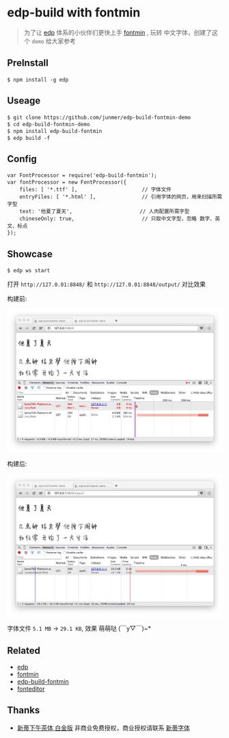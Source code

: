 # edp-build with fontmin

> 为了让 [edp](https://github.com/ecomfe/edp) 体系的小伙伴们更快上手 [fontmin](https://github.com/junmer/fontmin) , 玩转 中文字体，创建了这个 `demo` 给大家参考

## PreInstall

```
$ npm install -g edp
```

## Useage

```
$ git clone https://github.com/junmer/edp-build-fontmin-demo
$ cd edp-build-fontmin-demo
$ npm install edp-build-fontmin
$ edp build -f
```

## Config

```
var FontProcessor = require('edp-build-fontmin');
var fontProcessor = new FontProcessor({
    files: [ '*.ttf' ],                     // 字体文件
    entryFiles: [ '*.html' ],               // 引用字体的网页，用来扫描所需字型
    text: '他夏了夏天',                      // 人肉配置所需字型
    chineseOnly: true,                      // 只取中文字型，忽略 数字、英文、标点
});
```

## Showcase

```
$ edp ws start
```

打开 `http://127.0.01:8848/` 和 `http://127.0.01:8848/output/` 对比效果

构建前:

![before](./screenshot/before.png)

构建后:

![after](./screenshot/after.png)

字体文件 `5.1 MB` -> `29.1 KB`, 效果 萌萌哒  (￣y▽￣)~*

## Related

- [edp](https://github.com/ecomfe/edp)
- [fontmin](https://github.com/junmer/fontmin)
- [edp-build-fontmin](https://github.com/junmer/edp-build-fontmin)
- [fonteditor](https://github.com/ecomfe/fonteditor)

## Thanks

- [新蒂下午茶体 白金版](http://font.sentywed.com/download.htm) 非商业免费授权，商业授权请联系 [新蒂字体](http://font.sentywed.com/)
